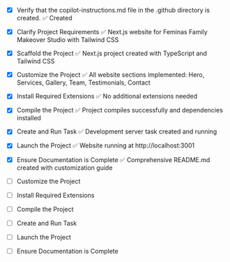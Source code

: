 <!-- Use this file to provide workspace-specific custom instructions to Copilot. For more details, visit https://code.visualstudio.com/docs/copilot/copilot-customization#_use-a-githubcopilotinstructionsmd-file -->
- [x] Verify that the copilot-instructions.md file in the .github directory is created. ✅ Created

- [x] Clarify Project Requirements ✅ Next.js website for Feminas Family Makeover Studio with Tailwind CSS

- [x] Scaffold the Project ✅ Next.js project created with TypeScript and Tailwind CSS

- [x] Customize the Project ✅ All website sections implemented: Hero, Services, Gallery, Team, Testimonials, Contact

- [x] Install Required Extensions ✅ No additional extensions needed

- [x] Compile the Project ✅ Project compiles successfully and dependencies installed

- [x] Create and Run Task ✅ Development server task created and running

- [x] Launch the Project ✅ Website running at http://localhost:3001

- [x] Ensure Documentation is Complete ✅ Comprehensive README.md created with customization guide

- [ ] Customize the Project
	<!-- Implement all sections: Home, Gallery, Team, Testimonials, Services, Contact -->

- [ ] Install Required Extensions
	<!-- Extensions for Next.js development -->

- [ ] Compile the Project
	<!-- Install dependencies and build -->

- [ ] Create and Run Task
	<!-- Development server task -->

- [ ] Launch the Project
	<!-- Launch development server -->

- [ ] Ensure Documentation is Complete
	<!-- Complete README and documentation -->
